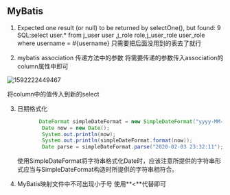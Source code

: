 ## MyBatis
1. Expected one result (or null) to be returned by selectOne(), but found: 9
    SQL:select user.* from j_user user ,j_role role,j_user_role user_role where username = #{username}
    只需要把后面没用到的表去了就行

2. mybatis association 传递方法中的参数
    将需要传递的参数传入association的column属性中即可

  ![1592222449467](D:\Private\Code\Java\MyGit\database_course_design\src\main\resources\static\md_error\1592222449467.png)

  将column中的值传入到新的select

3. 日期格式化

   ~~~java
          DateFormat simpleDateFormat = new SimpleDateFormat("yyyy-MM-dd HH:mm:ss");
           Date now = new Date();
           System.out.println(now);
           System.out.println(simpleDateFormat.format(now));
           Date parse = simpleDateFormat.parse("2020-02-03 23:32:11");
   ~~~

   使用SimpleDateFormat将字符串格式化Date时，应该注意所提供的字符串形式应当与SimpleDateFormat构造时所提供的字符串相符合。
  
4. MyBatis映射文件中不可出现小于号
    使用**&lt;**代替即可